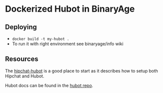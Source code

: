 # Dockerized Hubot in BinaryAge

## Deploying

* `docker build -t my-hubot .`
* To run it with right environment see binaryage/info wiki

## Resources

The [hipchat-hubot](https://github.com/hipchat/hubot-hipchat) is a good place
to start as it describes how to setup both Hipchat and Hubot.

Hubot docs can be found in the [hubot repo](https://github.com/github/hubot).